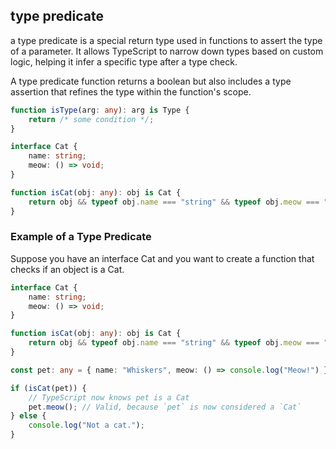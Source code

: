 ## type predicate

a type predicate is a special return type used in functions to assert the type of a parameter. It allows TypeScript to narrow down types based on custom logic, helping it infer a specific type after a type check.

A type predicate function returns a boolean but also includes a type assertion that refines the type within the function's scope.

```ts
function isType(arg: any): arg is Type {
	return /* some condition */;
}
```

```ts
interface Cat {
	name: string;
	meow: () => void;
}

function isCat(obj: any): obj is Cat {
	return obj && typeof obj.name === "string" && typeof obj.meow === "function";
}
```

### Example of a Type Predicate

Suppose you have an interface Cat and you want to create a function that checks if an object is a Cat.

```ts
interface Cat {
	name: string;
	meow: () => void;
}

function isCat(obj: any): obj is Cat {
	return obj && typeof obj.name === "string" && typeof obj.meow === "function";
}
```

```ts
const pet: any = { name: "Whiskers", meow: () => console.log("Meow!") };

if (isCat(pet)) {
	// TypeScript now knows pet is a Cat
	pet.meow(); // Valid, because `pet` is now considered a `Cat`
} else {
	console.log("Not a cat.");
}
```

